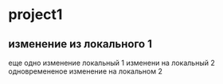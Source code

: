 # project1
## изменение из локального 1
еще одно изменение локальный 1
изменени на локальный  2
одновремененое изменение на локальном 2